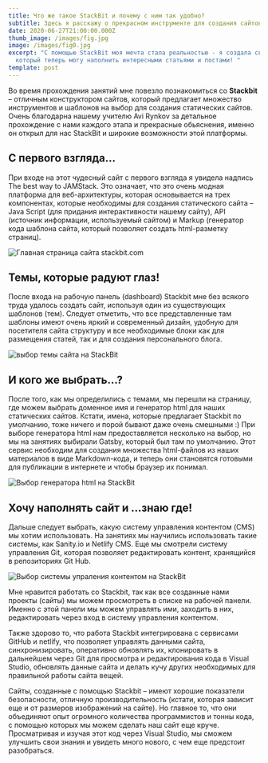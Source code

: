 ```yaml
---
title: Что же такое StackBit и почему с ним так удобно?
subtitle: Здесь я расскажу о прекрасном инструменте для создания сайтов - StackBit
date: 2020-06-27T21:00:00.000Z
thumb_image: /images/fig.jpg
image: /images/fig0.jpg
excerpt: "С помощью StackBit моя мечта стала реальностью - я создала свой сайт,
  который теперь могу наполнить интересными статьями и постами! "
template: post
---
```

Во время прохождения занятий мне повезло познакомиться со **Stackbit** – отличным конструктором сайтов, который предлагает множество инструментов и шаблонов на выбор для создания статических сайтов. Очень благодарна нашему учителю Avi Rynkov за детальное прохождение с нами каждого этапа и прекрасные обьяснения, именно он открыл для нас StackBit и широкие возможности этой платформы.

## С первого взгляда...

При входе на этот чудесный сайт с первого взгляда я увидела надпись The best way to JAMStack. Это означает, что это очень модная платформа для веб-архитектуры, которая основывается на трех компонентах, которые необходимы для создания статического сайта – Java Script (для придания интерактивности нашему сайту), API (источник информации, используемый сайтом) и Markup (генератор кода шаблона сайта, который позволяет создать html-разметку страниц).

![Главная страница сайта stackbit.com](/images/fig1.jpg "Главная страница сайта stackbit.com")

## Темы, которые радуют глаз!

После входа на рабочую панель (dashboard) Stackbit мне без всякого труда удалось создать сайт, используя один из существующих шаблонов (тем). Следует отметить, что все представленные там шаблоны имеют очень яркий и современный дизайн, удобную для посетителя сайта структуру и все необходимые блоки как для размещения статей, так и для создания персонального блога.

![выбор темы сайта на StackBit](/images/fig2.jpg "Так выглядит выбор темы сайта на StackBit ")

## И кого же выбрать...?

После того, как мы определились с темами, мы перешли на страницу, где можем выбрать доменное имя и генератор html для наших статических сайтов. Кстати, имена, которые предлагает Stackbit по умолчанию, тоже ничего и порой бывают даже очень смешными :) При выборе генератора html нам предоставляется несколько на выбор, но мы на занятиях выбирали Gatsby, который был там по умолчанию. Этот сервис необходим для создания множества html-файлов из наших материалов в виде Markdown-кода, и теперь они становятся готовыми для публикации в интернете и чтобы браузер их понимал.

![Выбор генератора html на StackBit](/images/fig3.jpg "Как я определялась с генератором html на StackBit")

## Хочу наполнять сайт и ...знаю где!

Дальше следует выбрать, какую систему управления контентом (CMS) мы хотим использовать. На занятиях мы научились использовать такие системы, как Sanity.io и Netlify CMS. Еще мы смотрели систему управления Git, которая позволяет редактировать контент, хранящийся в репозиториях Git Hub.

![Выбор системы упраления контентом на StackBit](/images/fig4.jpg "Разнообразие выбора системы управления контента (CMS) на StackBit")

Мне нравится работать со Stackbit, так как все созданные нами проекты (сайты) мы можем просмотреть в списке на рабочей панели. Именно с этой панели мы можем управлять ими, заходить в них, редактировать через вход в систему управления контентом.

Также здорово то, что работа Stackbit интегрирована с сервисами GitHub и netlify, что позволяет управлять данными сайта, синхронизировать, оперативно обновлять их, клонировать в дальнейшем через Git для просмотра и редактирования кода в Visual Studio, обновлять данные сайта и делать кучу других необходимых для правильной работы сайта вещей.

Сайты, созданные с помощью Stackbit – имеют хорошие показатели безопасности, отличную производительность (кстати, которая зависит еще и от размеров изображений на сайте). Но главное то, что они объединяют опыт огромного количества программистов и тонны кода, с помощью которых мы можем сделать наш сайт еще круче. Просматривая и изучая этот код через Visual Studio, мы сможем улучшить свои знания и увидеть много нового, с чем еще предстоит разобраться.